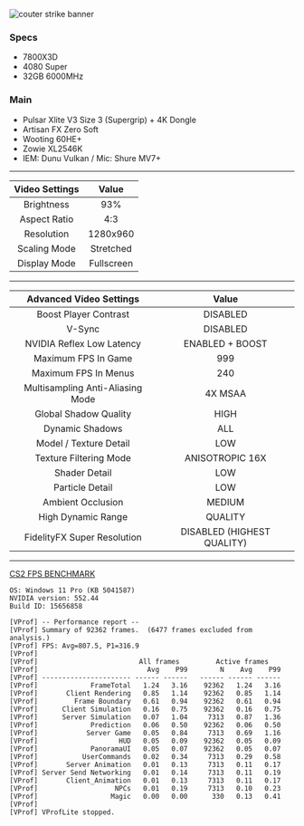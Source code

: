 ![couter strike banner](https://i.ibb.co/8Yq6F8T/cs2-banner-for-faceit.jpg)

### Specs
- 7800X3D  
- 4080 Super  
- 32GB 6000MHz  

### Main
- Pulsar Xlite V3 Size 3 (Supergrip) + 4K Dongle
- Artisan FX Zero Soft
- Wooting 60HE+
- Zowie XL2546K
- IEM: Dunu Vulkan / Mic: Shure MV7+
---

| Video Settings | Value |
| :---: | :-: |
| Brightness | 93% |
| Aspect Ratio | 4:3 |
| Resolution | 1280x960 |
| Scaling Mode | Stretched |
| Display Mode | Fullscreen |

---

| Advanced Video Settings | Value |
| :---: | :-: |
| Boost Player Contrast | DISABLED |
| V-Sync | DISABLED |
| NVIDIA Reflex Low Latency | ENABLED + BOOST |
| Maximum FPS In Game | 999 |
| Maximum FPS In Menus | 240 |
| Multisampling Anti-Aliasing Mode | 4X MSAA |
| Global Shadow Quality | HIGH |
| Dynamic Shadows | ALL |
| Model / Texture Detail | LOW |
| Texture Filtering Mode | ANISOTROPIC 16X |
| Shader Detail | LOW |
| Particle Detail | LOW |
| Ambient Occlusion | MEDIUM |
| High Dynamic Range | QUALITY |
| FidelityFX Super Resolution | DISABLED (HIGHEST QUALITY) |

---
[CS2 FPS BENCHMARK](https://steamcommunity.com/sharedfiles/filedetails/?id=3240880604)  

```
OS: Windows 11 Pro (KB 5041587)
NVIDIA version: 552.44  
Build ID: 15656858

[VProf] -- Performance report --
[VProf] Summary of 92362 frames.  (6477 frames excluded from analysis.)
[VProf] FPS: Avg=807.5, P1=316.9
[VProf] 
[VProf]                         All frames         Active frames   
[VProf]                           Avg    P99        N    Avg    P99
[VProf] ---------------------- ------ ------   ------ ------ ------
[VProf]             FrameTotal   1.24   3.16    92362   1.24   3.16
[VProf]       Client Rendering   0.85   1.14    92362   0.85   1.14
[VProf]         Frame Boundary   0.61   0.94    92362   0.61   0.94
[VProf]      Client Simulation   0.16   0.75    92362   0.16   0.75
[VProf]      Server Simulation   0.07   1.04     7313   0.87   1.36
[VProf]             Prediction   0.06   0.50    92362   0.06   0.50
[VProf]            Server Game   0.05   0.84     7313   0.69   1.16
[VProf]                    HUD   0.05   0.09    92362   0.05   0.09
[VProf]             PanoramaUI   0.05   0.07    92362   0.05   0.07
[VProf]           UserCommands   0.02   0.34     7313   0.29   0.58
[VProf]       Server Animation   0.01   0.13     7313   0.11   0.17
[VProf] Server Send Networking   0.01   0.14     7313   0.11   0.19
[VProf]       Client_Animation   0.01   0.13     7313   0.11   0.17
[VProf]                   NPCs   0.01   0.19     7313   0.10   0.23
[VProf]                  Magic   0.00   0.00      330   0.13   0.41
[VProf] 
[VProf] VProfLite stopped.
```
